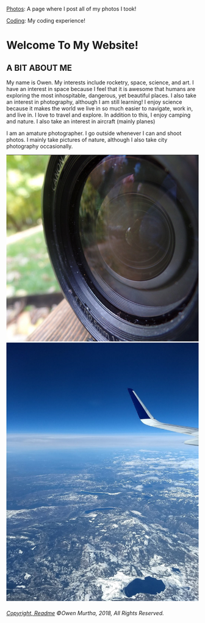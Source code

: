  

 <a href="https://owensphotography.tumblr.com/">Photos</a>: A page where I post all of my photos I took!
 
 <a href="https://owenm06.github.io/Coding06.github.io/">Coding</a>: My coding experience!
<h1> Welcome To My Website! </h1>
<h2> A BIT ABOUT ME </h2>
  <p> My name is Owen. My interests include rocketry, space, science, and art. I have an interest in space because I feel that it is awesome that humans are exploring the most inhospitable, dangerous, yet beautiful places. I also take an interest in photography, although I am still learning! I enjoy science because it makes the world we live in so much easier to navigate, work in, and live in. I love to travel and explore. In addition to this, I enjoy camping and nature. 
I also take an interest in aircraft (mainly planes) </p>
 <p> I am an amature photographer. I go outside whenever I can and shoot photos. I mainly take pictures of nature, although I also take city photography occasionally.   </p>
<img src="E451A517-4B0C-4000-85A3-B4E48D0D2CC0.jpeg" alt="lens">
<img src="F80C80A7-7FF8-4701-93AC-7A141E6294D0.jpeg" alt="plane">

<h6> <a href="https://github.com/Owenm06/OwenM06.github.io/blob/master/README.md">Copyright, Readme</a> ©Owen Murtha, 2018, All Rights Reserved. </h6>
